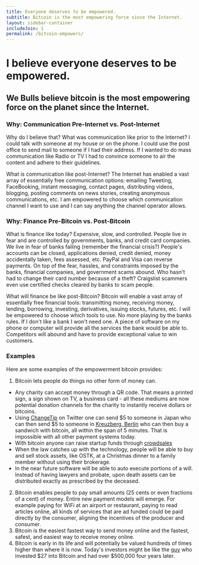 ```yaml
---
title: Everyone deserves to be empowered.
subtitle: Bitcoin is the most empowering force since the Internet.
layout: sidebar-container
includeJoin: 1
permalink: /bitcoin-empowers/
---
```


# I believe everyone deserves to be empowered.

## We Bulls believe bitcoin is the most empowering force on the planet since the Internet.

### Why: Communication Pre-Internet vs. Post-Internet
Why do I believe that? What was communication like prior to the Internet? I could talk with someone at my house or on the phone. I could use the post office to send mail to someone if I had their address. If I wanted to do mass communication like Radio or TV I had to convince someone to air the content and adhere to their guidelines. 

What is communication like post-Internet? The Internet has enabled a vast array of essentially free communication options: emailing Tweeting, FaceBooking, instant messaging, contact pages, distributing videos, blogging, posting comments on news stories, creating anonymous communications, etc. I am empowered to choose which communication channel I want to use and I can say anything the channel operator allows.

### Why: Finance Pre-Bitcoin vs. Post-Bitcoin
What is finance like today? Expensive, slow, and controlled. People live in fear and are controlled by governments, banks, and credit card companies. We live in fear of banks failing (remember the financial crisis?) People's accounts can be closed, applications denied, credit denied, money accidentally taken, fees assessed, etc. PayPal and Visa can reverse payments. On top of the fear, hassles, and constraints imposed by the banks, financial companies, and government scams abound. Who hasn't had to change their card number because of a theft? Craigslist scammers even use certified checks cleared by banks to scam people.

What will finance be like post-Bitcoin? Bitcoin will enable a vast array of essentially free financial tools: transmitting money, receiving money, lending, borrowing, investing, derivatives, issuing stocks, futures, etc. I will be empowered to choose which tools to use. No more playing by the banks rules. If I don't like a bank I won't need one. A piece of software on my phone or computer will provide all the services the bank would be able to. Competitors will abound and have to provide exceptional value to win customers.

### Examples
Here are some examples of the empowerment bitcoin provides:

1. Bitcoin lets people do things no other form of money can. 
 * Any charity can accept money through a QR code. That means a printed sign, a sign shown on TV, a business card - all these mediums are now potential donation channels for the charity to instantly receive dollars or bitcoins.
 * Using [ChangeTip](http://www.changetip.com) on Twitter one can send $5 to someone in Japan who can then send $5 to someone in [Kreuzberg, Berlin](http://www.theguardian.com/technology/2013/apr/26/bitcoins-gain-currency-in-berlin) who can then buy a sandwich with bitcoin, all within the span of 5 minutes. That is impossible with all other payment systems today. 
 * With bitcoin anyone can raise startup funds through [crowdsales](http://blog.mastercoin.org/2014/06/03/upcoming-crowd-sales-worth-tens-of-millions-of-dollars/)
 * When the law catches up with the technology, people will be able to buy and sell stock assets, like OSTK, at a Christmas dinner to a family member without using their brokerage.
 * In the near future software will be able to auto execute portions of a will. Instead of having lawyers and probate, upon death assets can be distributed exactly as prescribed by the deceased.
2. Bitcoin enables people to pay small amounts (25 cents or even fractions of a cent) of money. Entire new payment models will emerge. For example paying for WiFi at an airport or restaurant, paying to read articles online, all kinds of services that are ad funded could be paid directly by the consumer, aligning the incentives of the producer and consumer.
3. Bitcoin is the easiest fastest way to send money online and the fastest, safest, and easiest way to receive money online.
4. Bitcoin is early in its life and will potentially be valued hundreds of times higher than where it is now. Today's investors might be like the [guy](http://www.businessinsider.com/man-buys-bitcoin-forgets-about-it-remembers-finds-a-fortune-2013-10) who invested $27 into Bitcoin and had over $500,000 four years later.